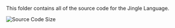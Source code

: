 This folder contains all of the source code for the Jingle Language.

![Source Code Size](https://img.shields.io/github/languages/code-size/jingle-lang/jingle?style=flat-square)
